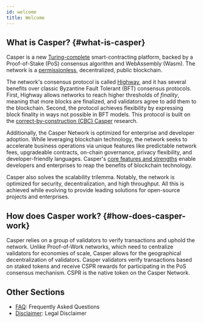 ```yaml
---
id: welcome
title: Welcome
---
```


## What is Casper? {#what-is-casper}

Casper is a new [Turing-complete](./concepts/glossary/T.md#turing-complete-blockchain) smart-contracting platform, backed by a Proof-of-Stake (PoS) consensus algorithm and WebAssembly (Wasm). The network is a [permissionless](./concepts/glossary/P.md#permissionless), decentralized, public blockchain.

The network's consensus protocol is called [Highway](https://arxiv.org/pdf/2101.02159.pdf), and it has several benefits over classic Byzantine Fault Tolerant (BFT) consensus protocols. First, Highway allows networks to reach higher thresholds of _finality_, meaning that more blocks are finalized, and validators agree to add them to the blockchain. Second, the protocol achieves flexibility by expressing block finality in ways not possible in BFT models. This protocol is built on the [correct-by-construction (CBC) Casper](https://github.com/cbc-casper/cbc-casper-paper) research.

Additionally, the Casper Network is optimized for enterprise and developer adoption. While leveraging blockchain technology, the network seeks to accelerate business operations via unique features like predictable network fees, upgradeable contracts, on-chain governance, privacy flexibility, and developer-friendly languages. Casper's [core features and strengths](./resources/build-on-casper/index.md) enable developers and enterprises to reap the benefits of blockchain technology.

Casper also solves the scalability trilemma. Notably, the network is optimized for security, decentralization, and high throughput. All this is achieved while evolving to provide leading solutions for open-source projects and enterprises.

## How does Casper work? {#how-does-casper-work}

Casper relies on a group of validators to verify transactions and uphold the network. Unlike Proof-of-Work networks, which need to centralize validators for economies of scale, Casper allows for the geographical decentralization of validators. Casper validators verify transactions based on staked tokens and receive CSPR rewards for participating in the PoS consensus mechanism. CSPR is the native token on the Casper Network.


## Other Sections

- [FAQ](./faq/index.md): Frequently Asked Questions
- [Disclaimer](./disclaimer.md): Legal Disclaimer

